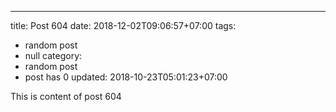 ---
title: Post 604
date: 2018-12-02T09:06:57+07:00
tags:
  - random post
  - null
category:
  - random post
  - post has 0
updated: 2018-10-23T05:01:23+07:00

This is content of post 604
